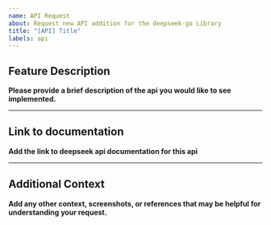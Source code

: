 ```yaml
---
name: API Request
about: Request new API addition for the deepseek-go Library
title: "[API] Title"
labels: api
---
```


## Feature Description

**Please provide a brief description of the api you would like to see implemented.**

---

## Link to documentation

**Add the link to deepseek api documentation for this api**

---

## Additional Context

**Add any other context, screenshots, or references that may be helpful for understanding your request.**
